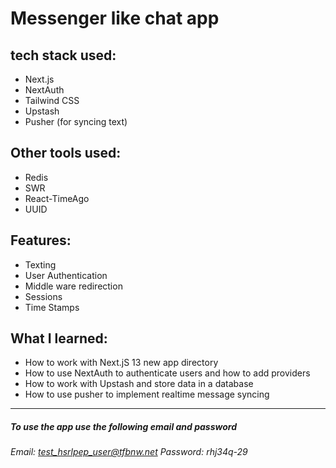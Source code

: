 # Messenger like chat app
## tech stack used:
- Next.js
- NextAuth
- Tailwind CSS
- Upstash
- Pusher (for syncing text)
## Other tools used:
- Redis
- SWR
- React-TimeAgo
- UUID
## Features:
- Texting
- User Authentication
- Middle ware redirection
- Sessions
- Time Stamps
## What I learned:
- How to work with Next.jS 13 new app directory
- How to use NextAuth to authenticate users and how to add providers
- How to work with Upstash and store data in a database
- How to use pusher to implement realtime message syncing
***
##### To use the app use the following email and password
###### Email: test_hsrlpep_user@tfbnw.net Password: rhj34q-29